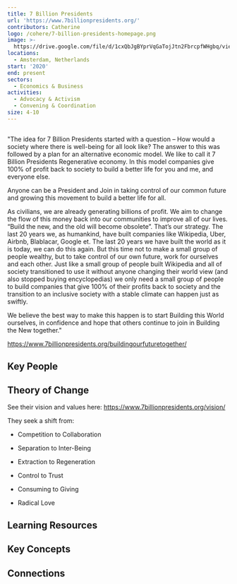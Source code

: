 ```yaml
---
title: 7 Billion Presidents
url: 'https://www.7billionpresidents.org/'
contributors: Catherine
logo: /cohere/7-billion-presidents-homepage.png
image: >-
  https://drive.google.com/file/d/1cxQbJgBYprVqGaTojJtn2FbrcpfWHgbq/view?usp=drive_link
locations: 
  - Amsterdam, Netherlands
start: '2020'
end: present
sectors:
  - Economics & Business
activities:
  - Advocacy & Activism
  - Convening & Coordination
size: 4-10
---
```

## 

"The idea for 7 Billion Presidents started with a question – How would a society where there is well-being for all look like? The answer to this was followed by a plan for an alternative economic model. We like to call it 7 Billion Presidents Regenerative economy. In this model companies give 100% of profit back to society to build a better life for you and me, and everyone else.



Anyone can be a President and Join in taking control of our common future and growing this movement to build a better life for all.



As civilians, we are already generating billions of profit. We aim to change the flow of this money back into our communities to improve all of our lives. “Build the new, and the old will become obsolete”. That’s our strategy. The last 20 years we, as humankind, have built companies like Wikipedia, Uber, Airbnb, Blablacar, Google et. The last 20 years we have built the world as it is today, we can do this again. But this time not to make a small group of people wealthy, but to take control of our own future, work for ourselves and each other. Just like a small group of people built Wikipedia and all of society transitioned to use it without anyone changing their world view (and also stopped buying encyclopedias) we only need a small group of people to build companies that give 100% of their profits back to society and the transition to an inclusive society with a stable climate can happen just as swiftly.



We believe the best way to make this happen is to start Building this World ourselves, in confidence and hope that others continue to join in Building the New together."

https://www.7billionpresidents.org/buildingourfuturetogether/ 

## Key People



## Theory of Change

See their vision and values here: https://www.7billionpresidents.org/vision/

They seek a shift from:

- Competition to Collaboration

- Separation to Inter-Being

- Extraction to Regeneration

- Control to Trust

- Consuming to Giving

- Radical Love

## Learning Resources



## Key Concepts



## Connections


